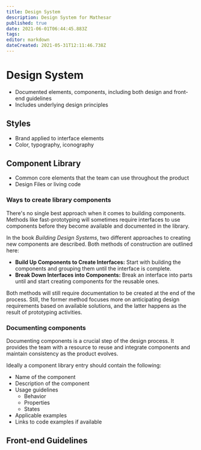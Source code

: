 ```yaml
---
title: Design System
description: Design System for Mathesar
published: true
date: 2021-06-01T06:44:45.883Z
tags: 
editor: markdown
dateCreated: 2021-05-31T12:11:46.738Z
---
```


# Design System
- Documented elements, components, including both design and front-end guidelines
- Includes underlying design principles
## Styles
- Brand applied to interface elements
- Color, typography, iconography
## Component Library
- Common core elements that the team can use throughout the product
- Design Files or living code

### Ways to create library components
There's no single best approach when it comes to building components. Methods like fast-prototyping will sometimes require interfaces to use components before they become available and documented in the library. 

In the book *Building Design Systems*, two different approaches to creating new components are described. Both methods of construction are outlined here:
- **Build Up Components to Create Interfaces:** Start with building the components and grouping them until the interface is complete.
- **Break Down Interfaces into Components:** Break an interface into parts until and start creating components for the reusable ones.

Both methods will still require documentation to be created at the end of the process. Still, the former method focuses more on anticipating design requirements based on available solutions, and the latter happens as the result of prototyping activities.

### Documenting components
Documenting components is a crucial step of the design process. It provides the team with a resource to reuse and integrate components and maintain consistency as the product evolves.

Ideally a component library entry should contain the following:
- Name of the component
- Description of the component
- Usage guidelines
	- Behavior
	- Properties
	- States
- Applicable examples
- Links to code examples if available


## Front-end Guidelines

